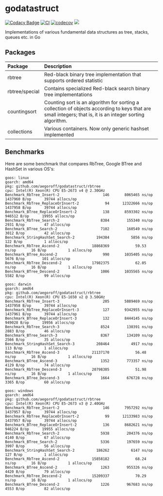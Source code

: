 godatastruct
============

[![Codacy Badge](https://app.codacy.com/project/badge/Grade/9330121798cd4d11a796163ef52ecb0b)](https://app.codacy.com/gh/aegoroff/godatastruct/dashboard?utm_source=gh&utm_medium=referral&utm_content=&utm_campaign=Badge_grade)
[![CI](https://github.com/aegoroff/godatastruct/actions/workflows/ci.yml/badge.svg)](https://github.com/aegoroff/godatastruct/actions/workflows/ci.yml)
[![codecov](https://codecov.io/gh/aegoroff/godatastruct/branch/master/graph/badge.svg?token=zJDEi5IIc3)](https://codecov.io/gh/aegoroff/godatastruct)
[![](https://tokei.rs/b1/github/aegoroff/godatastruct?category=code)](https://github.com/XAMPPRocky/tokei)

Implementations of various fundamental data structures as tree, stacks, queues etc. in Go

## Packages

| Package | Description |
|:--|:--|
| rbtree | Red-black binary tree implementation that supports ordered statistic |
| rbtree/special | Contains specialized Red-black search binary tree implementations |
| countingsort | Counting sort is an algorithm for sorting a collection of objects according to keys that are small integers; that is, it is an integer sorting algorithm. |
| collections | Various containers. Now only generic hashset implemented |

## Benchmarks

Here are some benchmark that compares RbTree, Google BTree and HashSet in various OS's:

```commandline
goos: linux
goarch: amd64
pkg: github.com/aegoroff/godatastruct/rbtree
cpu: Intel(R) Xeon(R) CPU E5-2673 v4 @ 2.30GHz
Benchmark_RbTree_Insert-2            	     146	   8065465 ns/op	 1437960 B/op	   39744 allocs/op
Benchmark_RbTree_ReplaceOrInsert-2   	      94	  12322666 ns/op	 1437958 B/op	   39744 allocs/op
Benchmark_BTree_ReplaceOrInsert-2    	     138	   8593302 ns/op	  946512 B/op	   19955 allocs/op
Benchmark_RbTree_Search-2            	    8384	    155340 ns/op	    2931 B/op	      47 allocs/op
Benchmark_BTree_Search-2             	    7102	    160549 ns/op	    3012 B/op	      42 allocs/op
Benchmark_StringHashSet_Search-2     	  194384	      5856 ns/op	     122 B/op	       1 allocs/op
Benchmark_RbTree_Ascend-2            	18868369	        59.53 ns/op	      16 B/op	       1 allocs/op
Benchmark_BTree_Ascend-2             	     990	   1035405 ns/op	    5676 B/op	     101 allocs/op
Benchmark_RbTree_Descend-2           	17982375	        62.05 ns/op	      16 B/op	       1 allocs/op
Benchmark_BTree_Descend-2            	    1006	   1035565 ns/op	    5582 B/op	      99 allocs/op
```
```commandline
goos: darwin
goarch: amd64
pkg: github.com/aegoroff/godatastruct/rbtree
cpu: Intel(R) Xeon(R) CPU E5-1650 v2 @ 3.50GHz
Benchmark_RbTree_Insert-3            	     205	   5889469 ns/op	 1437958 B/op	   39744 allocs/op
Benchmark_RbTree_ReplaceOrInsert-3   	     127	   9342955 ns/op	 1437961 B/op	   39744 allocs/op
Benchmark_BTree_ReplaceOrInsert-3    	     132	   8444145 ns/op	  949028 B/op	   19956 allocs/op
Benchmark_RbTree_Search-3            	    8524	    130391 ns/op	    2883 B/op	      46 allocs/op
Benchmark_BTree_Search-3             	    8367	    134109 ns/op	    2566 B/op	      35 allocs/op
Benchmark_StringHashSet_Search-3     	  208464	      4917 ns/op	     113 B/op	       1 allocs/op
Benchmark_RbTree_Ascend-3            	21137170	        56.48 ns/op	      16 B/op	       1 allocs/op
Benchmark_BTree_Ascend-3             	    1352	    773357 ns/op	    4129 B/op	      74 allocs/op
Benchmark_RbTree_Descend-3           	20798305	        51.98 ns/op	      16 B/op	       1 allocs/op
Benchmark_BTree_Descend-3            	    1664	    676728 ns/op	    3365 B/op	      60 allocs/op
```
```commandline
goos: windows
goarch: amd64
pkg: github.com/aegoroff/godatastruct/rbtree
cpu: Intel(R) Xeon(R) CPU E5-2673 v3 @ 2.40GHz
Benchmark_RbTree_Insert-2            	     146	   7957292 ns/op	 1437957 B/op	   39744 allocs/op
Benchmark_RbTree_ReplaceOrInsert-2   	      99	  12133983 ns/op	 1437957 B/op	   39744 allocs/op
Benchmark_BTree_ReplaceOrInsert-2    	     136	   8682621 ns/op	  946224 B/op	   19955 allocs/op
Benchmark_RbTree_Search-2            	    5938	    204376 ns/op	    4140 B/op	      67 allocs/op
Benchmark_BTree_Search-2             	    5336	    197659 ns/op	    3997 B/op	      56 allocs/op
Benchmark_StringHashSet_Search-2     	  186262	      6147 ns/op	     127 B/op	       1 allocs/op
Benchmark_RbTree_Ascend-2            	15858182	        68.24 ns/op	      16 B/op	       1 allocs/op
Benchmark_BTree_Ascend-2             	    1263	    955326 ns/op	    4420 B/op	      79 allocs/op
Benchmark_RbTree_Descend-2           	15209337	        70.29 ns/op	      16 B/op	       1 allocs/op
Benchmark_BTree_Descend-2            	    1226	    967683 ns/op	    4553 B/op	      82 allocs/op
```
